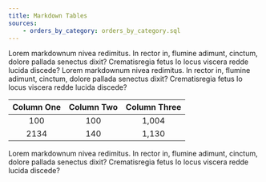 ```yaml
---
title: Markdown Tables
sources:
    - orders_by_category: orders_by_category.sql
---
```




Lorem markdownum nivea redimitus. In rector in, flumine adimunt, cinctum, dolore
pallada senectus dixit? Crematisregia fetus Io locus viscera redde lucida
discede?
<DataTable data={orders_by_category} />
Lorem markdownum nivea redimitus. In rector in, flumine adimunt, cinctum, dolore
pallada senectus dixit? Crematisregia fetus Io locus viscera redde lucida
discede?

| Column One | Column Two | Column Three |
| :--------: | :--------: | :----------: |
|    100     |    100     |    1,004     |
|    2134    |    140     |    1,130     |

Lorem markdownum nivea redimitus. In rector in, flumine adimunt, cinctum, dolore
pallada senectus dixit? Crematisregia fetus Io locus viscera redde lucida
discede?
